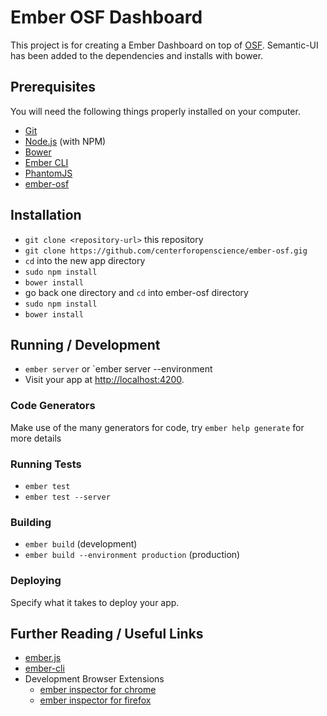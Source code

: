 # Ember OSF Dashboard

This project is for creating a Ember Dashboard on top of [OSF](http://osf.io).  Semantic-UI has been added to the dependencies and installs with bower.  

## Prerequisites

You will need the following things properly installed on your computer.

* [Git](http://git-scm.com/)
* [Node.js](http://nodejs.org/) (with NPM)
* [Bower](http://bower.io/)
* [Ember CLI](http://ember-cli.com/)
* [PhantomJS](http://phantomjs.org/)
* [ember-osf](http://github.com/centerforopenscience/ember-osf.git)

## Installation

* `git clone <repository-url>` this repository
* `git clone https://github.com/centerforopenscience/ember-osf.gig`
* `cd` into the new app directory
* `sudo npm install`
* `bower install`
* go back one directory and `cd` into ember-osf directory
* `sudo npm install`
* `bower install`

## Running / Development

* `ember server` or `ember server --environment <chosen environment>
* Visit your app at [http://localhost:4200](http://localhost:4200).

### Code Generators

Make use of the many generators for code, try `ember help generate` for more details

### Running Tests

* `ember test`
* `ember test --server`

### Building

* `ember build` (development)
* `ember build --environment production` (production)

### Deploying

Specify what it takes to deploy your app.

## Further Reading / Useful Links

* [ember.js](http://emberjs.com/)
* [ember-cli](http://ember-cli.com/)
* Development Browser Extensions
  * [ember inspector for chrome](https://chrome.google.com/webstore/detail/ember-inspector/bmdblncegkenkacieihfhpjfppoconhi)
  * [ember inspector for firefox](https://addons.mozilla.org/en-US/firefox/addon/ember-inspector/)
